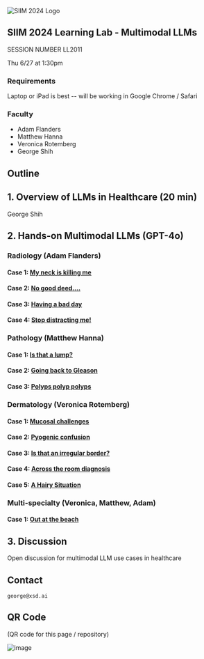 ![SIIM 2024 Logo](https://siim.md.ai/api/chat/images/62f8ab69-9fb0-48a4-a551-be33a62f9087.png) 

## SIIM 2024 Learning Lab - Multimodal LLMs

SESSION NUMBER LL2011

Thu 6/27 at 1:30pm

### Requirements

Laptop or iPad is best -- will be working in Google Chrome / Safari

### Faculty

- Adam Flanders
- Matthew Hanna
- Veronica Rotemberg
- George Shih

## Outline

## 1. Overview of LLMs in Healthcare (20 min)

George Shih

## 2. Hands-on Multimodal LLMs (GPT-4o)

### Radiology (Adam Flanders)

#### Case 1: [My neck is killing me](https://siim.md.ai/chat/share/report_bX6o3mbvle)

#### Case 2: [No good deed....](https://siim.md.ai/chat/share/report_nYyonAJE4B)

#### Case 3: [Having a bad day](https://siim.md.ai/chat/share/report_XbL5jPJEnB)

#### Case 4: [Stop distracting me!](https://siim.md.ai/chat/share/report_pbxvbx1oKG)

### Pathology (Matthew Hanna)

#### Case 1: [Is that a lump?](https://siim.md.ai/chat/share/report_43D5B0xEeM)

#### Case 2: [Going back to Gleason](https://siim.md.ai/chat/share/report_2akEeNnowl)

#### Case 3: [Polyps polyp polyps](https://siim.md.ai/chat/share/report_gGJvawoDR4)

### Dermatology (Veronica Rotemberg)

#### Case 1: [Mucosal challenges](https://siim.md.ai/chat/share/report_3nW5WZoKY1)

#### Case 2: [Pyogenic confusion](https://siim.md.ai/chat/share/report_j78EPqoQmq)

#### Case 3: [Is that an irregular border?](https://siim.md.ai/chat/share/report_gX2EG7KE4W)

#### Case 4: [Across the room diagnosis](https://siim.md.ai/chat/share/report_N7K5lKKoMD)

#### Case 5: [A Hairy Situation](https://siim.md.ai/chat/share/report_jek5YKNEb1)


### Multi-specialty (Veronica, Matthew, Adam)

#### Case 1: [Out at the beach](https://siim.md.ai/chat/share/report_gGJvawoDR4)

## 3. Discussion

Open discussion for multimodal LLM use cases in healthcare


## Contact

```contact
george@xsd.ai
```

## QR Code

(QR code for this page / repository)

![image](https://github.com/georgezero/siim24-learning-lab-mulitmodal-llms/assets/12178283/9ba217a3-4018-4426-b54e-4f5d8fd36550)

